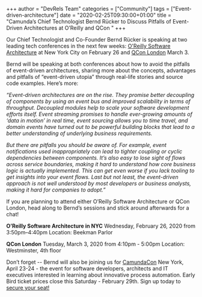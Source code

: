 +++
author = "DevRels Team"
categories = ["Community"]
tags = ["Event-driven-architecture"]
date = "2020-02-25T09:30:00+01:00"
title = "Camunda’s Chief Technologist Bernd Rücker to Discuss Pitfalls of Event-Driven Architectures at O’Reilly and QCon
"
+++

Our Chief Technologist and Co-Founder Bernd Rücker is speaking at two leading tech conferences in the next few weeks: [O'Reilly Software Architecture](https://conferences.oreilly.com/software-architecture/sa-ny/public/schedule/speakers) at New York City on February 26 and [QCon London](https://qconlondon.com/london2020/speakers/bernd-ruecker) March 3. 

<!--more-->

Bernd will be speaking at both conferences about how to avoid the pitfalls of event-driven architectures, sharing more about the concepts, advantages and pitfalls of “event-driven utopia” through real-life stories and source code examples. Here’s more: 

*“Event-driven architectures are on the rise. They promise better decoupling of components by using an event bus and improved scalability in terms of throughput. Decoupled modules help to scale your software development efforts itself. Event streaming promises to handle ever-growing amounts of ‘data in motion’ in real time, event sourcing allows you to time travel, and domain events have turned out to be powerful building blocks that lead to a better understanding of underlying business requirements.*

*But there are pitfalls you should be aware of. For example, event notifications used inappropriately can lead to tighter coupling or cyclic dependencies between components. It’s also easy to lose sight of flows across service boundaries, making it hard to understand how core business logic is actually implemented. This can get even worse if you lack tooling to get insights into your event flows. Last but not least, the event-driven approach is not well understood by most developers or business analysts, making it hard for companies to adopt.”*

If you are planning to attend either O’Reilly Software Architecture or QCon London, head along to Bernd’s sessions and stick around afterwards for a chat! 

__O’Reilly Software Architecture in NYC__
Wednesday, February 26, 2020 from 3:50pm–4:40pm
Location: Beekman Parlor

__QCon London__
Tuesday, March 3, 2020 from 4:10pm - 5:00pm
Location: Westminster, 4th floor

Don’t forget -- Bernd will also be joining us for [CamundaCon](https://camundacon.com) New York, April 23-24 - the event for software developers, architects and IT executives interested in learning about innovative process automation. Early Bird ticket prices close this Saturday - February 29th. Sign up today to [secure your seat!](https://www.camundacon.com/event/a47c0cb7-c915-4e48-97bc-7775f59bbe44/regProcessStep1:3feca92a-3b58-4ac4-987a-d911e2d6352a?RefId=ccny_home)